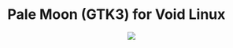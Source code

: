 # Pale Moon (GTK3) for Void Linux

<p align="center"><img src="https://codeberg.org/th0razin3/vur/raw/branch/main/srcpkgs/tuner/tuner.png"></p>